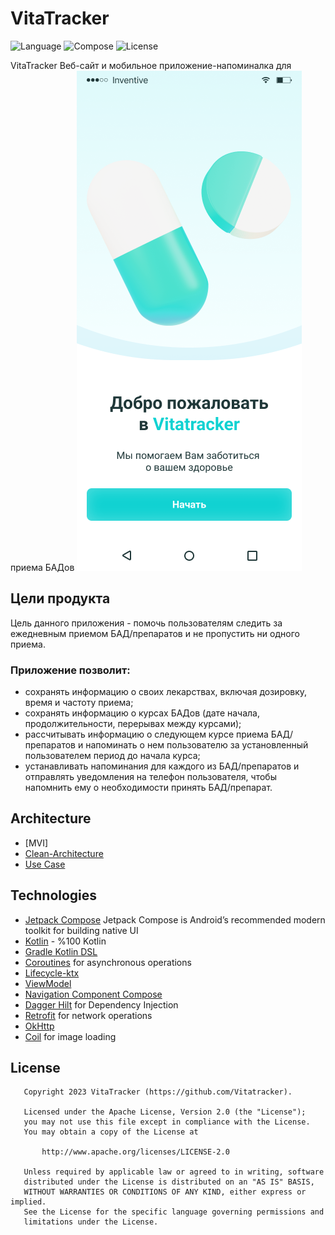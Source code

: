 # VitaTracker

![Language](https://img.shields.io/badge/Kotlin-1.8.20-blue) ![Compose](https://img.shields.io/badge/Compose-1.4.3-magenta) ![License](https://img.shields.io/aur/license/android-studio)

VitaTracker
Веб-сайт и мобильное приложение-напоминалка для приема БАДов
![Title](/img/title.png)

## Цели продукта

Цель данного приложения - помочь пользователям следить за ежедневным приемом БАД/препаратов и не пропустить ни одного приема. 
### Приложение позволит:
- сохранять информацию о своих лекарствах, включая дозировку, время и частоту приема;
- сохранять информацию о курсах БАДов (дате начала, продолжительности, перерывах между курсами);
- рассчитывать информацию о следующем курсе приема БАД/препаратов и напоминать о нем пользователю за установленный пользователем период до начала курса;
- устанавливать напоминания для каждого из БАД/препаратов и отправлять уведомления на телефон пользователя, чтобы напомнить ему о необходимости принять БАД/препарат.


## Architecture

- [MVI]
- [Clean-Architecture](https://blog.cleancoder.com/uncle-bob/2012/08/13/the-clean-architecture.html)
- [Use Case](https://en.wikipedia.org/wiki/Use_case)

## Technologies

- [Jetpack Compose](https://developer.android.com/jetpack/compose) Jetpack Compose is Android’s recommended modern toolkit for building native UI
- [Kotlin](https://kotlinlang.org) - %100 Kotlin
- [Gradle Kotlin DSL](https://docs.gradle.org/current/userguide/kotlin_dsl.html)
- [Coroutines](https://github.com/Kotlin/kotlinx.coroutines) for asynchronous operations
- [Lifecycle-ktx](https://developer.android.com/kotlin/ktx)
- [ViewModel](https://developer.android.com/topic/libraries/architecture/viewmodel)
- [Navigation Component Compose](https://developer.android.com/jetpack/compose/navigation)
- [Dagger Hilt](https://developer.android.com/training/dependency-injection/hilt-android) for Dependency Injection
- [Retrofit](https://github.com/square/retrofit) for network operations
- [OkHttp](https://github.com/square/okhttp)
- [Coil](https://coil-kt.github.io/coil/compose/) for image loading

## License

```
   Copyright 2023 VitaTracker (https://github.com/Vitatracker).

   Licensed under the Apache License, Version 2.0 (the "License");
   you may not use this file except in compliance with the License.
   You may obtain a copy of the License at

       http://www.apache.org/licenses/LICENSE-2.0

   Unless required by applicable law or agreed to in writing, software
   distributed under the License is distributed on an "AS IS" BASIS,
   WITHOUT WARRANTIES OR CONDITIONS OF ANY KIND, either express or implied.
   See the License for the specific language governing permissions and
   limitations under the License.
```
